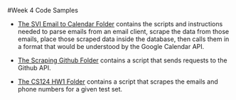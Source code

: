 #Week 4 Code Samples

* [The SVI Email to Calendar Folder](https://github.com/SiliconValleyInsight/svi-training-a/tree/master/code-samples/week4/SVI%20Email%20to%20Calendar) contains the scripts and instructions needed to parse emails from an email client, scrape the data from those emails, place those scraped data inside the database, then calls them in a format that would be understood by the Google Calendar API. 

* [The Scraping Github Folder](https://github.com/SiliconValleyInsight/svi-training-a/tree/master/code-samples/week4/Scraping%20Github) contains a script that sends requests to the Github API.

* [The CS124 HW1 Folder](https://github.com/SiliconValleyInsight/svi-training-a/tree/master/code-samples/week4/CS124%20hw1%20Spamlord) contains a script that scrapes the emails and phone numbers for a given test set. 

